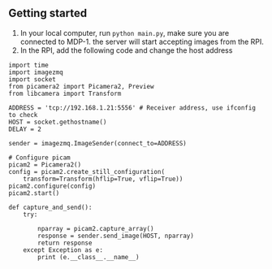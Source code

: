 ## Getting started
1. In your local computer, run `python main.py`, make sure you are connected to MDP-1. the server will start accepting images from the RPI.
2. In the RPI, add the following code and change the host address
```
import time
import imagezmq
import socket
from picamera2 import Picamera2, Preview
from libcamera import Transform

ADDRESS = 'tcp://192.168.1.21:5556' # Receiver address, use ifconfig to check
HOST = socket.gethostname()
DELAY = 2

sender = imagezmq.ImageSender(connect_to=ADDRESS)

# Configure picam
picam2 = Picamera2()
config = picam2.create_still_configuration(
    transform=Transform(hflip=True, vflip=True))
picam2.configure(config)
picam2.start()

def capture_and_send():
    try:

        nparray = picam2.capture_array()
        response = sender.send_image(HOST, nparray)
        return response
    except Exception as e:
        print (e.__class__.__name__)
```
